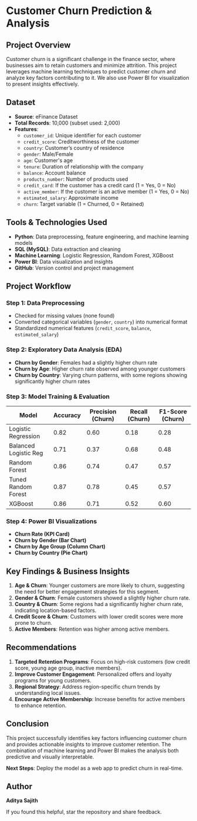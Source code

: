 # Customer Churn Prediction & Analysis

## Project Overview
Customer churn is a significant challenge in the finance sector, where businesses aim to retain customers and minimize attrition. This project leverages machine learning techniques to predict customer churn and analyze key factors contributing to it. We also use Power BI for visualization to present insights effectively.

## Dataset
- **Source**: eFinance Dataset
- **Total Records**: 10,000 (subset used: 2,000)
- **Features**:
  - `customer_id`: Unique identifier for each customer
  - `credit_score`: Creditworthiness of the customer
  - `country`: Customer’s country of residence
  - `gender`: Male/Female
  - `age`: Customer's age
  - `tenure`: Duration of relationship with the company
  - `balance`: Account balance
  - `products_number`: Number of products used
  - `credit_card`: If the customer has a credit card (1 = Yes, 0 = No)
  - `active_member`: If the customer is an active member (1 = Yes, 0 = No)
  - `estimated_salary`: Approximate income
  - `churn`: Target variable (1 = Churned, 0 = Retained)

## Tools & Technologies Used
- **Python**: Data preprocessing, feature engineering, and machine learning models
- **SQL (MySQL)**: Data extraction and cleaning
- **Machine Learning**: Logistic Regression, Random Forest, XGBoost
- **Power BI**: Data visualization and insights
- **GitHub**: Version control and project management

## Project Workflow
### Step 1: Data Preprocessing
- Checked for missing values (none found)
- Converted categorical variables (`gender`, `country`) into numerical format
- Standardized numerical features (`credit_score`, `balance`, `estimated_salary`)

### Step 2: Exploratory Data Analysis (EDA)
- **Churn by Gender**: Females had a slightly higher churn rate
- **Churn by Age**: Higher churn rate observed among younger customers
- **Churn by Country**: Varying churn patterns, with some regions showing significantly higher churn rates

### Step 3: Model Training & Evaluation
| Model                  | Accuracy | Precision (Churn) | Recall (Churn) | F1-Score (Churn) |
|------------------------|----------|------------------|---------------|----------------|
| Logistic Regression    | 0.82     | 0.60             | 0.18          | 0.28           |
| Balanced Logistic Reg  | 0.71     | 0.37             | 0.68          | 0.48           |
| Random Forest         | 0.86     | 0.74             | 0.47          | 0.57           |
| Tuned Random Forest   | 0.87     | 0.78             | 0.45          | 0.57           |
| XGBoost               | 0.86     | 0.71             | 0.52          | 0.60           |

### Step 4: Power BI Visualizations
- **Churn Rate (KPI Card)**
- **Churn by Gender (Bar Chart)**
- **Churn by Age Group (Column Chart)**
- **Churn by Country (Pie Chart)**

## Key Findings & Business Insights
1. **Age & Churn**: Younger customers are more likely to churn, suggesting the need for better engagement strategies for this segment.
2. **Gender & Churn**: Female customers showed a slightly higher churn rate.
3. **Country & Churn**: Some regions had a significantly higher churn rate, indicating location-based factors.
4. **Credit Score & Churn**: Customers with lower credit scores were more prone to churn.
5. **Active Members**: Retention was higher among active members.

## Recommendations
1. **Targeted Retention Programs**: Focus on high-risk customers (low credit score, young age group, inactive members).
2. **Improve Customer Engagement**: Personalized offers and loyalty programs for young customers.
3. **Regional Strategy**: Address region-specific churn trends by understanding local issues.
4. **Encourage Active Membership**: Increase benefits for active members to enhance retention.

## Conclusion
This project successfully identifies key factors influencing customer churn and provides actionable insights to improve customer retention. The combination of machine learning and Power BI makes the analysis both predictive and visually interpretable.

**Next Steps**: Deploy the model as a web app to predict churn in real-time.

## Author
**Aditya Sajith**

If you found this helpful, star the repository and share feedback.

